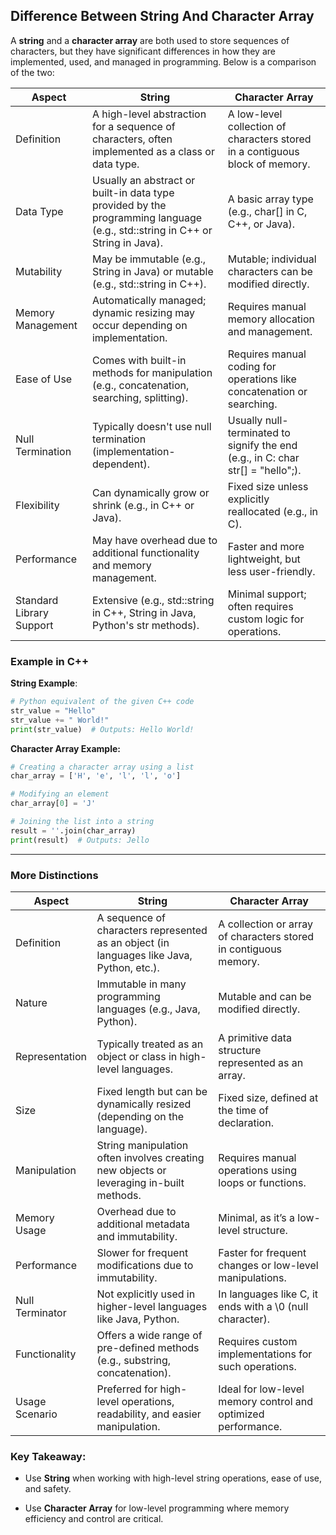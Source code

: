 ## Difference Between String And Character Array

A **string** and a **character array** are both used to store sequences of characters, but they have significant differences in how they are implemented, used, and managed in programming. Below is a comparison of the two:

| Aspect                  | String                                                      | Character Array                                           |
|------------------------|------------------------------------------------------------|----------------------------------------------------------|
| Definition             | A high-level abstraction for a sequence of characters, often implemented as a class or data type. | A low-level collection of characters stored in a contiguous block of memory. |
| Data Type              | Usually an abstract or built-in data type provided by the programming language (e.g., std::string in C++ or String in Java). | A basic array type (e.g., char[] in C, C++, or Java).   |
| Mutability             | May be immutable (e.g., String in Java) or mutable (e.g., std::string in C++). | Mutable; individual characters can be modified directly. |
| Memory Management      | Automatically managed; dynamic resizing may occur depending on implementation. | Requires manual memory allocation and management.         |
| Ease of Use            | Comes with built-in methods for manipulation (e.g., concatenation, searching, splitting). | Requires manual coding for operations like concatenation or searching. |
| Null Termination       | Typically doesn't use null termination (implementation-dependent). | Usually null-terminated to signify the end (e.g., in C: char str[] = "hello";). |
| Flexibility            | Can dynamically grow or shrink (e.g., in C++ or Java).    | Fixed size unless explicitly reallocated (e.g., in C).  |
| Performance            | May have overhead due to additional functionality and memory management. | Faster and more lightweight, but less user-friendly.    |
| Standard Library Support| Extensive (e.g., std::string in C++, String in Java, Python's str methods). | Minimal support; often requires custom logic for operations. |

### Example in C++

**String Example**:
```python
# Python equivalent of the given C++ code
str_value = "Hello"
str_value += " World!"
print(str_value)  # Outputs: Hello World!
```

**Character Array Example:**
```python
# Creating a character array using a list
char_array = ['H', 'e', 'l', 'l', 'o']

# Modifying an element
char_array[0] = 'J'

# Joining the list into a string
result = ''.join(char_array)
print(result)  # Outputs: Jello

```

---

### More Distinctions

| Aspect                | String                                                      | Character Array                                           |
|----------------------|------------------------------------------------------------|----------------------------------------------------------|
| Definition           | A sequence of characters represented as an object (in languages like Java, Python, etc.). | A collection or array of characters stored in contiguous memory. |
| Nature               | Immutable in many programming languages (e.g., Java, Python). | Mutable and can be modified directly.                   |
| Representation        | Typically treated as an object or class in high-level languages. | A primitive data structure represented as an array.     |
| Size                 | Fixed length but can be dynamically resized (depending on the language). | Fixed size, defined at the time of declaration.         |
| Manipulation         | String manipulation often involves creating new objects or leveraging in-built methods. | Requires manual operations using loops or functions.     |
| Memory Usage         | Overhead due to additional metadata and immutability.      | Minimal, as it’s a low-level structure.                 |
| Performance          | Slower for frequent modifications due to immutability.     | Faster for frequent changes or low-level manipulations.  |
| Null Terminator      | Not explicitly used in higher-level languages like Java, Python. | In languages like C, it ends with a \0 (null character). |
| Functionality        | Offers a wide range of pre-defined methods (e.g., substring, concatenation). | Requires custom implementations for such operations.     |
| Usage Scenario       | Preferred for high-level operations, readability, and easier manipulation. | Ideal for low-level memory control and optimized performance. |



### Key Takeaway:

*   Use **String** when working with high-level string operations, ease of use, and safety.
    
*   Use **Character Array** for low-level programming where memory efficiency and control are critical.